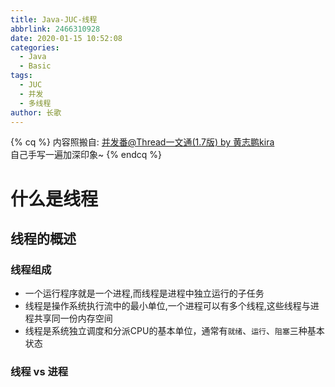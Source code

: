 ```yaml
---
title: Java-JUC-线程
abbrlink: 2466310928
date: 2020-01-15 10:52:08
categories:
  - Java
  - Basic
tags:
  - JUC
  - 并发
  - 多线程
author: 长歌
---
```


{% cq %}
内容照搬自: [并发番@Thread一文通(1.7版) by 黄志鹏kira](https://www.zybuluo.com/kiraSally/note/823674)  
自己手写一遍加深印象~
{% endcq %}
<!-- More -->

# 什么是线程
## 线程的概述
### 线程组成
- 一个运行程序就是一个进程,而线程是进程中独立运行的子任务
- 线程是操作系统执行流中的最小单位,一个进程可以有多个线程,这些线程与进程共享同一份内存空间
- 线程是系统独立调度和分派CPU的基本单位，通常有`就绪`、`运行`、`阻塞`三种基本状态

### 线程 vs 进程

